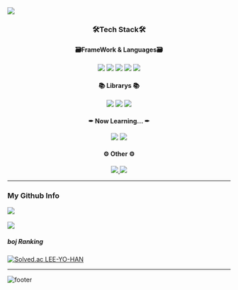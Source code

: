 <img src="https://capsule-render.vercel.app/api?type=waving&color=timeAuto&height=200&section=header&text=YoHan-Github&fontSize=90" />

<h3 align="center">🛠Tech Stack🛠</h3>

<h4 align="center">🗃FrameWork & Languages🗃</h4>
<div align="center">
  <img src="https://img.shields.io/badge/HTML5-E34F26?style=flat&logo=HTML5&logoColor=white" />
  <img src="https://img.shields.io/badge/CSS3-1572B6?style=flat&logo=CSS3&logoColor=white" />
  <img src="https://img.shields.io/badge/JavaScript-F7DF1E?style=flat&logo=JavaScript&logoColor=white" />
  <img src="https://img.shields.io/badge/React-61DAFB?style=flat&logo=React&logoColor=white" />
  <img src="https://img.shields.io/badge/Next.js-000000?style=flat&logo=Next.js&logoColor=white" />
</div>

<h4 align="center">📚 Librarys 📚</h4>
<div align="center">
  <img src="https://img.shields.io/badge/React Query-FF4154?style=flat&logo=React Query&logoColor=white" />
  <img src="https://img.shields.io/badge/Redux-764ABC?style=flat&logo=Redux&logoColor=white" />
  <img src="https://img.shields.io/badge/styled-components-DB7093?style=flat&logo=styled-components&logoColor=white" />
</div>

<h4 align="center">✒ Now Learning... ✒</h4>
<div align="center">
  <img src="https://img.shields.io/badge/TypeScript-3178C6?style=flat&logo=TypeScript&logoColor=white" />
  <img src="https://img.shields.io/badge/NestJS-E0234E?style=flat&logo=NestJS&logoColor=white" />
</div>

<h4 align="center">⚙ Other ⚙</h4>
<div align="center">
  <a href="https://github.com/LEE-YO-HAN" target="_black">
    <img src="https://hits.seeyoufarm.com/api/count/incr/badge.svg?url=https%3A%2F%2Fgithub.com%2FLEE-YO-HAN&count_bg=%23F45656&title_bg=%23000000&icon=github.svg&icon_color=%23FFFFFF&title=GitHub&edge_flat=false" />
  </a>
  <a href="https://hanbbistory.tistory.com/" target="_black">
    <img src="https://img.shields.io/badge/Tistory-000000?style=flat&logo=Tistory&logoColor=white" />
  </a>
</div>

<hr>

### My Github Info

<img src="https://github-readme-stats.vercel.app/api/top-langs/?username=LEE-YO-HAN&layout=compact"><br><br>
<img src="https://github-readme-stats.vercel.app/api?username=LEE-YO-HAN&show_icons=true">

##### boj Ranking

[![Solved.ac
LEE-YO-HAN](http://mazassumnida.wtf/api/generate_badge?boj=yhl078)](https://solved.ac/yhl078)

<hr />

![footer](https://capsule-render.vercel.app/api?type=waving&color=timeAuto&section=footer)
